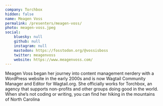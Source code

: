 ```yaml
---
company: Torchbox
hidden: false
name: Meagen Voss
permalink: /presenters/meagen-voss/
photo: meagen-voss.jpeg
social:
    bluesky: null
    github: null
    instagram: null
    mastodon: https://fosstodon.org/@vossisboss
    twitter: meagenvoss
    website: https://www.meagenvoss.com/
---
```


Meagen Voss began her journey into content management nerdery with a WordPress website in the early 2000s and is now Wagtail Community Manager and Editor for Wagtail.org. She officially works for Torchbox, an agency that supports non-profits and other groups doing good in the world. When she’s not coding or writing, you can find her hiking in the mountains of North Carolina

